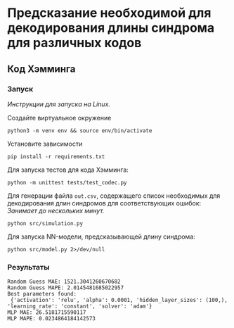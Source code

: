 # Предсказание необходимой для декодирования длины синдрома для различных кодов

## Код Хэмминга
### Запуск
_Инструкции для запуска на Linux._

Создайте виртуальное окружение

`python3 -m venv env && source env/bin/activate`

Установите зависимости

`pip install -r requirements.txt`

Для запуска тестов для кода Хэмминга:

`python -m unittest tests/test_codec.py`

Для генерации файла `out.csv`, содержащего список необходимых для декодирования длин синдромов для соответствующих ошибок:
_Занимает до нескольких минут._

`python src/simulation.py`

Для запуска NN-модели, предсказывающей длину синдрома:

`python src/model.py 2>/dev/null`

### Результаты
```
Random Guess MAE: 1521.3041260670682
Random Guess MAPE: 2.0145481685022957
Best parameters found:
 {'activation': 'relu', 'alpha': 0.0001, 'hidden_layer_sizes': (100,), 'learning_rate': 'constant', 'solver': 'adam'}
MLP MAE: 26.5181715590117
MLP MAPE: 0.0234864184142573
```
